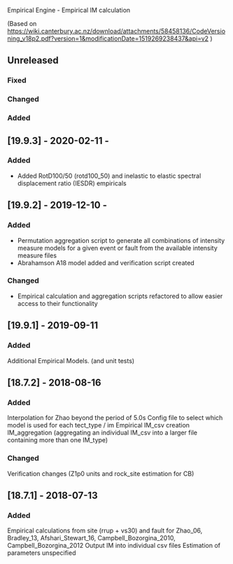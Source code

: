 Empirical Engine - Empirical IM calculation

(Based on https://wiki.canterbury.ac.nz/download/attachments/58458136/CodeVersioning_v18p2.pdf?version=1&modificationDate=1519269238437&api=v2 )

## Unreleased
### Fixed
### Changed
### Added

## [19.9.3] - 2020-02-11 -
### Added
  - Added RotD100/50 (rotd100_50) and inelastic to elastic spectral displacement ratio (IESDR) empiricals

## [19.9.2] - 2019-12-10 -
### Added
  - Permutation aggregation script to generate all combinations of intensity measure models for a given event or fault from the available intensity measure files
  - Abrahamson A18 model added and verification script created 
### Changed
  - Empirical calculation and aggregation scripts refactored to allow easier access to their functionality

## [19.9.1] - 2019-09-11
### Added
Additional Empirical Models. (and unit tests)

## [18.7.2] - 2018-08-16
### Added
Interpolation for Zhao beyond the period of 5.0s
Config file to select which model is used for each tect_type / im
Empirical IM_csv creation
IM_aggregation (aggregating an individual IM_csv into a larger file containing more than one IM_type)
### Changed
Verification changes (Z1p0 units and rock_site estimation for CB)

## [18.7.1] - 2018-07-13
### Added
Empirical calculations from site (rrup + vs30) and fault for Zhao_06, Bradley_13, Afshari_Stewart_16,
    Campbell_Bozorgina_2010, Campbell_Bozorgina_2012
Output IM into individual csv files
Estimation of parameters unspecified
